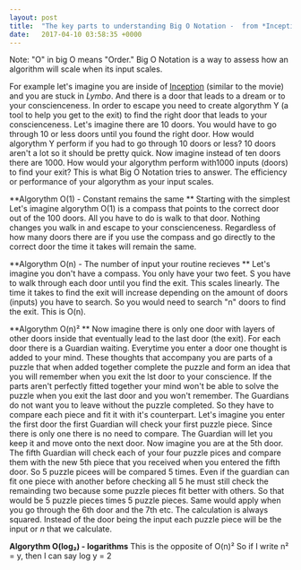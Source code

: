 ```yaml
---
layout: post
title:  "The key parts to understanding Big O Notation -  from *Inception*. "
date:   2017-04-10 03:58:35 +0000
---
```



Note: "O" in big O means "Order."
Big O Notation is a way to assess how an algorithm will scale when its input scales. 

For example let's imagine you are inside of [Inception](http://www.imdb.com/title/tt1375666/) (similar to the movie) and you are stuck in *Lymbo*. And there is a door that leads to a dream or to your conscienceness. In order to escape you need to create algorythm Y (a tool to help you get to the exit) to find the right door that leads to your conscienceness. Let's imagine there are 10 doors. You would have to go through 10 or less doors until you found the right door. 
How would algorythm Y perform if you had to go through 10 doors or less? 10 doors aren't a lot so it should be pretty quick. Now imagine instead of ten doors there are 1000. How would your algorythm perform with1000 inputs (doors) to find your exit? This is what Big O Notation tries to answer. The efficiency or performance of your algorythm as your input scales. 

**Algorythm O(1) - Constant remains the same **
Starting with the simplest
Let's imagine algorythm O(1) is a compass that points to the correct door out of the 100 doors. All you have to do is walk to that door. Nothing changes you walk in and escape to your conscienceness. Regardless of how many doors there are if you use the compass and go directly to the correct door the time it takes will remain the same. 


**Algorythm O(n) - The number of input your routine recieves **
Let's imagine you don't have a compass. You only have your two feet. S you have to walk through each door until you find the exit. This scales linearly. The time it takes to find the exit will increase depending on the amount of doors (inputs) you have to search. So you would need to search "n" doors to find the exit. This is O(n). 

**Algorythm O(n)² **
Now imagine there is only one door with layers of other doors inside that eventually lead to the last door (the exit). For each door there is a Guardian waiting. Everytime you enter a door one thought is added to your mind. These thoughts that accompany you are parts of  a puzzle that when added together complete the puzzle and form an idea that you will remember when you exit the lst door to your conscience. If the parts aren't perfectly fitted together your mind won't be able to solve the puzzle when you exit the last door and you won't remember. The Guardians do not want you to leave without the puzzle completed. So they have to compare each piece and fit it with it's counterpart. 
Let's imagine you enter the first door the first Guardian will check your first puzzle piece. Since there is only one there is no need to compare. The Guardian will let you keep it and move onto the next door. Now imagine you are at the 5th door. The fifth Guardian will check each of your four puzzle pices and compare them with the new 5th piece that you received when you entered the fifth door. So 5 puzzle picees will be compared 5 times. Even if the guardian can fit one piece with another before checking all 5 he must still check the remainding two because some puzzle pieces fit better with others. So that would be 5 puzzle pieces times 5 puzzle pieces. Same would apply when you go through the 6th door and the 7th etc. The calculation is always squared. Instead of the door being the input each puzzle piece will be the input or *n* that we calculate. 

**Algorythm O(log₂) - logarithms**
This is the opposite of O(n)²
So if I write n² = y, then I can say log y = 2



